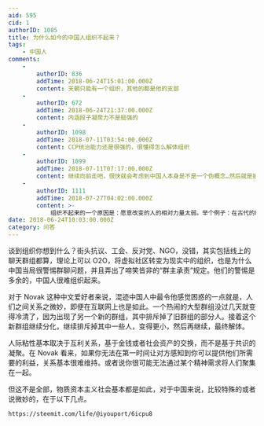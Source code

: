 ```yaml
---
aid: 595
cid: 1
authorID: 1085
title: 为什么如今的中国人组织不起来？
tags:
    - 中国人
comments:
    -
        authorID: 836
        addTime: 2018-06-24T15:01:00.000Z
        content: 天朝只能有一个组织，其他的都是他的支部
    -
        authorID: 672
        addTime: 2018-06-24T21:37:00.000Z
        content: 内涵段子凝聚力不是挺强的
    -
        authorID: 1098
        addTime: 2018-07-11T03:54:00.000Z
        content: CCP统治能力还是很强的，很懂得怎么解体组织
    -
        authorID: 1099
        addTime: 2018-07-11T07:17:00.000Z
        content: 继续向前走吧，很快就会考虑到中国人本身是不是一个伪概念…然后就是姨学，233
    -
        authorID: 1111
        addTime: 2018-07-27T04:02:00.000Z
        content: >-
            组织不起来的一个原因是：愿意改变的人的相对力量太弱。举个例子：在古代的时候穷人活不下去造反，那100个穷人的力量是很可怕的，因为整个社会的生产力不高，你100个人造反我就要出100个人去镇压，现在有钱人不会造反，穷人造反，你拿什么造，菜刀？竹竿？100个拿菜刀的穷人，我只需要出动两个带枪的武警，就好了。原子化的社会，造反是不可能的，能够打倒强权的只有另一个强权，比中国更极端的中东，发生动乱的主导力量也从来不是普通人，依然是原来的某一方强权势力。所以指望百姓是不现实的，也是强人所难，现在唯一可行的是让他们内部斗起来，才有可能为中国带来较为宽松的环境，现实也的确如此，每次高层斗争，互联网都松绑了一点。。。
date: 2018-06-24T10:03:00.000Z
category: 问答
---
```


谈到组织你想到什么？街头抗议、工会、反对党、NGO，没错，其实包括线上的聊天群组都算，理论上可以 O2O，将虚拟社区转变为现实中的组织，也是为什么中国当局很警惕群聊问题，并且弄出了啼笑皆非的“群主承责”规定。他们的警惕是多余的，中国人很难组织起来。

对于 Novak 这种中文爱好者来说，混迹中国人中最令他感觉困惑的一点就是，人们之间关系之微妙，即便在互联网上也是如此。一个热闹的大型群组没过几天就变得冷清了，因为出现了另一个新的群组，其中排斥掉了旧群组的部分人。接着这个新群组继续分化，继续排斥掉其中一些人，变得更小，然后再继续，最终解体。

人际粘性基本取决于互利关系，基于金钱或者社会资产的交换，而不是基于共识的凝聚。在 Novak 看来，如果你无法在第一时间让对方感知到你可以提供他们所需要的利益，关系基本很难维持。或者说你很可能无法通过某个精神需求将人们聚集在一起。

但这不是全部，物质资本主义社会基本都是如此，对于中国来说，比较特殊的或者说微妙的，在于以下几点。

    https://steemit.com/life/@iyouport/6icpu8
